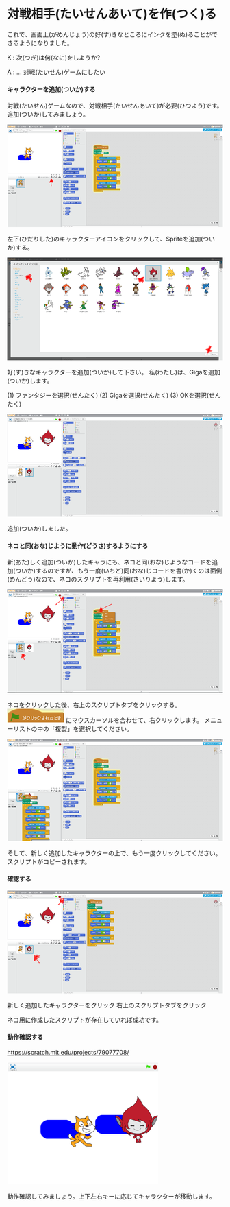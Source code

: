 # 対戦相手(たいせんあいて)を作(つく)る

これで、画面上(がめんじょう)の好(す)きなところにインクを塗(ぬ)ることができるようになりました。

K : 次(つぎ)は何(なに)をしようか?

A : ... 対戦(たいせん)ゲームにしたい


#### キャラクターを追加(ついか)する

対戦(たいせん)ゲームなので、対戦相手(たいせんあいて)が必要(ひつよう)です。追加(ついか)してみましょう。

![](up_down_001b.png)

左下(ひだりした)のキャラクターアイコンをクリックして、Spriteを追加(ついか)する。

![](up_down_002a.png)

好(す)きなキャラクターを追加(ついか)して下さい。
私(わたし)は、Gigaを追加(ついか)します。

(1) ファンタジーを選択(せんたく)
(2) Gigaを選択(せんたく)
(3) OKを選択(せんたく)

![](match_003a.png)

追加(ついか)しました。


#### ネコと同(おな)じように動作(どうさ)するようにする

新(あた)しく追加(ついか)したキャラにも、ネコと同(おな)じようなコードを追加(ついか)するのですが、もう一度(いちど)同(おな)じコードを書(か)くのは面倒(めんどう)なので、ネコのスクリプトを再利用(さいりよう)します。

![](match_005b.png)

ネコをクリックした後、右上のスクリプトタブをクリックする。
![](match_006b.png) にマウスカーソルを合わせて、右クリックします。
メニューリストの中の「複製」を選択してください。

![](match_007a.png)

そして、新しく追加したキャラクターの上で、もう一度クリックしてください。
スクリプトがコピーされます。

#### 確認する
![](match_008a.png)

新しく追加したキャラクターをクリック
右上のスクリプトタブをクリック

ネコ用に作成したスクリプトが存在していれば成功です。



#### 動作確認する
https://scratch.mit.edu/projects/79077708/

![](match_009a.png)

動作確認してみましょう。上下左右キーに応じてキャラクターが移動します。



